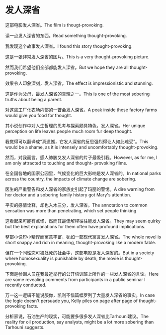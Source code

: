 # 发人深省

<p><span class="chinese">这部电影发人深省。</span><span class="english">The film is thougt-provoking.</span></p>

<p><span class="chinese">读一点发人深省的东西。</span><span class="english">Read something thought-provoking.</span></p>

<p><span class="chinese">我发现这个故事发人深省。</span><span class="english">I found this story thought-provoking.</span></p>

<p><span class="chinese">这是一张非常发人深省的图片。</span><span class="english">This is a very thought-provoking picture.</span></p>

<p><span class="chinese">然而我们希望他们全部都能发人深省。</span><span class="english">But we hope they are all thought-provoking.</span></p>

<p><span class="chinese">效果令人印象深刻，发人深省。</span><span class="english">The effect is impressionistic and stunning.</span></p>

<p><span class="chinese">这是作为父母，最发人深省的真理之一。</span><span class="english">This is one of the most sobering truths about being a parent.</span></p>

<p><span class="chinese">对这些工厂化农场内部的一瞥会发人深省。</span><span class="english">A peak inside these factory farms would give you food for thought.</span></p>

<p><span class="chinese">其小说创作中对人生哲理的思考与探索颇具特色，发人深省。</span><span class="english">Her unique perception on life leaves people much room fur deep thought.</span></p>

<p><span class="chinese">我觉得可以翻译成“真遗憾，它发人深省的反思强烈得让人如此难受”。</span><span class="english">This would be a shame, as it is intensely and uncomfortably thought-provoking.</span></p>

<p><span class="chinese">然而，对我而言，感人肺腑又发人深省的片子最吸引我。</span><span class="english">However, as for me, I am only attracted to touching and thought- provoking films.</span></p>

<p><span class="chinese">在全国各地的国家公园里，气候变化的巨大影响是发人深省的。</span><span class="english">In national parks across the country, the impacts of climate change are sobering.</span></p>

<p><span class="chinese">医生的严重警告和发人深省的家族史引起了玛丽的警惕。</span><span class="english">A dire warning from her doctor and a sobering family history got Mary's attention.</span></p>

<p><span class="chinese">平实的感情诠释，却也入木三分，发人深省。</span><span class="english">The annotation to common sensation was more than penetrating, which set people thinking.</span></p>

<p><span class="chinese">这看起来可能有点怪，然而其最佳解释往往能发人深省。</span><span class="english">They may seem quirky but the best explanations for them often have profound implications.</span></p>

<p><span class="chinese">整部小说短小精悍而寓意丰富，犹如一部现代寓言发人深省。</span><span class="english">The whole novel is short snappy and rich in meaning, thought-provoking like a modern fable.</span></p>

<p><span class="chinese">但在一个同性恋可被处死的社会中，这部电影是发人深省的。</span><span class="english">But in a society where homosexuality is punishable by death, the movie is thought-provoking.</span></p>

<p><span class="chinese">下面是参训人员在我最近举行的公开培训班上所作的一些发人深省的言论。</span><span class="english">Here are some revealing comments from participants in a public seminar I recently conducted.</span></p>

<p><span class="chinese">万一这一逻辑不能说服你，凯利不惜篇幅罗列了大量发人深省的事实。</span><span class="english">In case the logic doesn't persuade you, Kelly piles on page after page of thought-provoking facts.</span></p>

<p><span class="chinese">分析家说，石油生产的现实，可能要多很多发人深省比Tarhouni建议。</span><span class="english">The reality for oil production, say analysts, might be a lot more sobering than Tarhouni suggests.</span></p>

